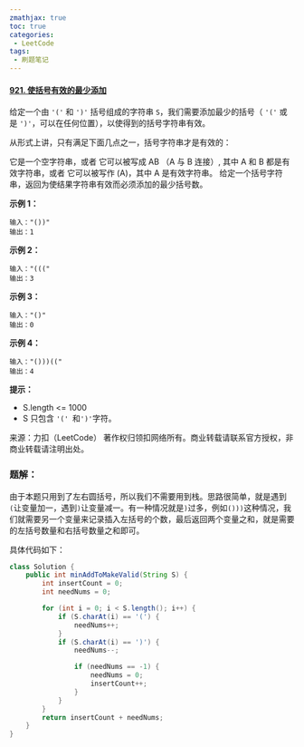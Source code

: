 ```yaml
---
zmathjax: true
toc: true
categories:
 - LeetCode
tags:
 - 刷题笔记
---
```


#### [921. 使括号有效的最少添加](https://leetcode-cn.com/problems/minimum-add-to-make-parentheses-valid/)

给定一个由 `'('` 和 `')'` 括号组成的字符串 `S`，我们需要添加最少的括号（ `'('` 或是 `')'`，可以在任何位置），以使得到的括号字符串有效。

<!--more-->

从形式上讲，只有满足下面几点之一，括号字符串才是有效的：

它是一个空字符串，或者
它可以被写成 AB （A 与 B 连接）, 其中 A 和 B 都是有效字符串，或者
它可以被写作 (A)，其中 A 是有效字符串。
给定一个括号字符串，返回为使结果字符串有效而必须添加的最少括号数。

**示例 1：**

```
输入："())"
输出：1
```

**示例 2：**

```
输入："((("
输出：3
```

**示例 3：**

```
输入："()"
输出：0
```

**示例 4：**

```
输入："()))(("
输出：4
```

**提示：**

-   S.length <= 1000
-   S 只包含 `'(' `和` ')' `字符。

来源：力扣（LeetCode）
著作权归领扣网络所有。商业转载请联系官方授权，非商业转载请注明出处。

### 题解：

由于本题只用到了左右圆括号，所以我们不需要用到栈。思路很简单，就是遇到`(`让变量加一，遇到`)`让变量减一。有一种情况就是`)`过多，例如`()))`这种情况，我们就需要另一个变量来记录插入左括号的个数，最后返回两个变量之和，就是需要的左括号数量和右括号数量之和即可。

具体代码如下：

```java
class Solution {
    public int minAddToMakeValid(String S) {
        int insertCount = 0;
        int needNums = 0;

        for (int i = 0; i < S.length(); i++) {
            if (S.charAt(i) == '(') {
                needNums++;
            }
            if (S.charAt(i) == ')') {
                needNums--;

                if (needNums == -1) {
                    needNums = 0;
                    insertCount++;
                }
            }
        }
        return insertCount + needNums;
    }
}
```
